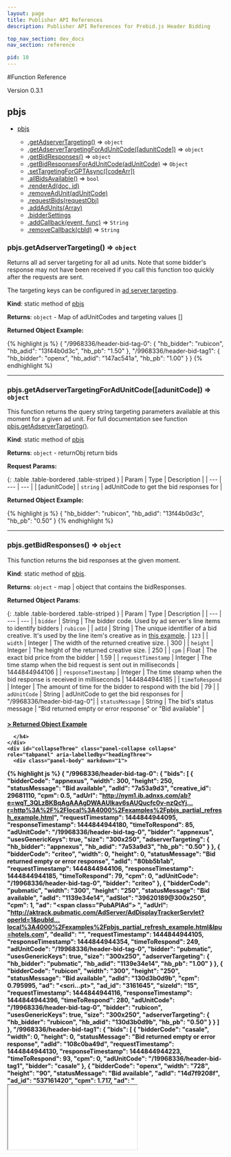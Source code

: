 ```yaml
---
layout: page
title: Publisher API References
description: Publisher API References for Prebid.js Header Bidding

top_nav_section: dev_docs
nav_section: reference

pid: 10
---
```



<div class="bs-docs-section" markdown="1">

#Function Reference

Version 0.3.1

<a name="module_pbjs"></a>


## pbjs

* [pbjs](#module_pbjs)

  * [.getAdserverTargeting()](#module_pbjs.getAdserverTargeting) ⇒ `object`
  * [.getAdserverTargetingForAdUnitCode([adunitCode])](#module_pbjs.getAdserverTargetingForAdUnitCode) ⇒ `object`
  * [.getBidResponses()](#module_pbjs.getBidResponses) ⇒ `object`
  * [.getBidResponsesForAdUnitCode(adUnitCode)](#module_pbjs.getBidResponsesForAdUnitCode) ⇒ `Object`
  * [.setTargetingForGPTAsync([codeArr])](#module_pbjs.setTargetingForGPTAsync)
  * [.allBidsAvailable()](#module_pbjs.allBidsAvailable) ⇒ `bool`
  * [.renderAd(doc, id)](#module_pbjs.renderAd)
  * [.removeAdUnit(adUnitCode)](#module_pbjs.removeAdUnit)
  * [.requestBids(requestObj)](#module_pbjs.requestBids)
  * [.addAdUnits(Array)](#module_pbjs.addAdUnits)
  * [.bidderSettings](#module_pbjs.bidderSettings)
  * [.addCallback(event, func)](#module_pbjs.addCallback) ⇒ `String`
  * [.removeCallback(cbId)](#module_pbjs.removeCallback) ⇒ `String`

<a name="module_pbjs.getAdserverTargeting"></a>

### pbjs.getAdserverTargeting() ⇒ `object`
Returns all ad server targeting for all ad units. Note that some bidder's response may not have been received if you call this function too quickly after the requests are sent.

The targeting keys can be configured in [ad server targeting](#module_pbjs.bidderSettings).

**Kind**: static method of [pbjs](#module_pbjs)

**Returns**: `object` - Map of adUnitCodes and targeting values []

**Returned Object Example:**

{% highlight js %}
{
  "/9968336/header-bid-tag-0": {
    "hb_bidder": "rubicon",
    "hb_adid": "13f44b0d3c",
    "hb_pb": "1.50"
  },
  "/9968336/header-bid-tag1": {
    "hb_bidder": "openx",
    "hb_adid": "147ac541a",
    "hb_pb": "1.00"
  }
}
{% endhighlight %}

<hr class="full-rule">

<a name="module_pbjs.getAdserverTargetingForAdUnitCode"></a>

### pbjs.getAdserverTargetingForAdUnitCode([adunitCode]) ⇒ `object`
This function returns the query string targeting parameters available at this moment for a given ad unit. For full documentation see function [pbjs.getAdserverTargeting()](#module_pbjs.getAdserverTargeting).

**Kind**: static method of [pbjs](#module_pbjs)

**Returns**: `object` - returnObj return bids

**Request Params:**

{: .table .table-bordered .table-striped }
| Param | Type | Description |
| --- | --- | --- |
| [adunitCode] | `string` | adUnitCode to get the bid responses for |

**Returned Object Example:**

{% highlight js %}
{
  "hb_bidder": "rubicon",
  "hb_adid": "13f44b0d3c",
  "hb_pb": "0.50"
}
{% endhighlight %}

<hr class="full-rule">

<a name="module_pbjs.getBidResponses"></a>

### pbjs.getBidResponses() ⇒ `object`
This function returns the bid responses at the given moment.

**Kind**: static method of [pbjs](#module_pbjs).

**Returns**: `object` - map | object that contains the bidResponses.


**Returned Object Params**:

{: .table .table-bordered .table-striped }
| Param | Type | Description |
| --- | --- | --- |
| `bidder` | String | The bidder code. Used by ad server's line items to identify bidders | `rubicon` |
| `adId` | String |  The unique identifier of a bid creative. It's used by the line item's creative as in [this example](adops.html#creative-setup). | `123` |
| `width` | Integer | The width of the returned creative size. | 300 |
| `height` | Integer | The height of the returned creative size. | 250 |
| `cpm` | Float | The exact bid price from the bidder | 1.59 |
| `requestTimestamp` | Integer | The time stamp when the bid request is sent out in milliseconds | 1444844944106 |
| `responseTimestamp` | Integer | The time steamp when the bid response is received in milliseconds | 1444844944185 |
| `timeToRespond` | Integer | The amount of time for the bidder to respond with the bid | 79 |
| `adUnitCode` | String | adUnitCode to get the bid responses for | "/9968336/header-bid-tag-0"|
| `statusMessage` | String | The bid's status message | "Bid returned empty or error response" or "Bid available" |


<div class="panel-group" id="accordion" role="tablist" aria-multiselectable="true">

  <div class="panel panel-default">
    <div class="panel-heading" role="tab" id="headingThree">
      <h4 class="panel-title">
        <a class="collapsed" role="button" data-toggle="collapse" data-parent="#accordion" href="#collapseThree" aria-expanded="false" aria-controls="collapseThree">
          > Returned Object Example
        </a>

      </h4>
    </div>
    <div id="collapseThree" class="panel-collapse collapse" role="tabpanel" aria-labelledby="headingThree">
      <div class="panel-body" markdown="1">


{% highlight js %}
{
  "/9968336/header-bid-tag-0": {
    "bids": [
      {
        "bidderCode": "appnexus",
        "width": 300,
        "height": 250,
        "statusMessage": "Bid available",
        "adId": "7a53a9d3",
        "creative_id": 29681110,
        "cpm": 0.5,
        "adUrl": "http://nym1.ib.adnxs.com/ab?e=wqT_3QLzBKBqAgAAAgDWAAUIkav6sAUQucfc0v-nzQcYj…r=http%3A%2F%2Flocal%3A4000%2Fexamples%2Fpbjs_partial_refresh_example.html",
        "requestTimestamp": 1444844944095,
        "responseTimestamp": 1444844944180,
        "timeToRespond": 85,
        "adUnitCode": "/19968336/header-bid-tag-0",
        "bidder": "appnexus",
        "usesGenericKeys": true,
        "size": "300x250",
        "adserverTargeting": {
          "hb_bidder": "appnexus",
          "hb_adid": "7a53a9d3",
          "hb_pb": "0.50"
        }
      },
      {
        "bidderCode": "criteo",
        "width": 0,
        "height": 0,
        "statusMessage": "Bid returned empty or error response",
        "adId": "80bb5b1ab",
        "requestTimestamp": 1444844944106,
        "responseTimestamp": 1444844944185,
        "timeToRespond": 79,
        "cpm": 0,
        "adUnitCode": "/19968336/header-bid-tag-0",
        "bidder": "criteo"
      },
      {
        "bidderCode": "pubmatic",
        "width": "300",
        "height": "250",
        "statusMessage": "Bid available",
        "adId": "1139e34e14",
        "adSlot": "39620189@300x250",
        "cpm": 1,
        "ad": "<span class=\"PubAPIAd\"><script src='http://ad.turn.com/server/ads.js?pub=5757398&cch=36757096&code=37127675&l=3…tcGlkPUVERkNGMDY5LTA2ODctNDAxQy04NkMwLTIzQjNFNzI1MzdGNiZwYXNzYmFjaz0w_url='></script></span> <!-- PubMatic Ad Ends -->",
        "adUrl": "http://aktrack.pubmatic.com/AdServer/AdDisplayTrackerServlet?operId=1&pubId…local%3A4000%2Fexamples%2Fpbjs_partial_refresh_example.html&lpu=hotels.com",
        "dealId": "",
        "requestTimestamp": 1444844944105,
        "responseTimestamp": 1444844944354,
        "timeToRespond": 249,
        "adUnitCode": "/19968336/header-bid-tag-0",
        "bidder": "pubmatic",
        "usesGenericKeys": true,
        "size": "300x250",
        "adserverTargeting": {
          "hb_bidder": "pubmatic",
          "hb_adid": "1139e34e14",
          "hb_pb": "1.00"
        }
      },
      {
        "bidderCode": "rubicon",
        "width": "300",
        "height": "250",
        "statusMessage": "Bid available",
        "adId": "130d3b0d9b",
        "cpm": 0.795995,
        "ad": "<scri...pt>",
        "ad_id": "3161645",
        "sizeId": "15",
        "requestTimestamp": 1444844944116,
        "responseTimestamp": 1444844944396,
        "timeToRespond": 280,
        "adUnitCode": "/19968336/header-bid-tag-0",
        "bidder": "rubicon",
        "usesGenericKeys": true,
        "size": "300x250",
        "adserverTargeting": {
          "hb_bidder": "rubicon",
          "hb_adid": "130d3b0d9b",
          "hb_pb": "0.50"
        }
      }
    ]
  },
  "/9968336/header-bid-tag1": {
    "bids": [
      {
        "bidderCode": "casale",
        "width": 0,
        "height": 0,
        "statusMessage": "Bid returned empty or error response",
        "adId": "108c0ba49d",
        "requestTimestamp": 1444844944130,
        "responseTimestamp": 1444844944223,
        "timeToRespond": 93,
        "cpm": 0,
        "adUnitCode": "/19968336/header-bid-tag1",
        "bidder": "casale"
      },
      {
        "bidderCode": "openx",
        "width": "728",
        "height": "90",
        "statusMessage": "Bid available",
        "adId": "14d7f9208f",
        "ad_id": "537161420",
        "cpm": 1.717,
        "ad": "<iframe src=...tame>",
        "requestTimestamp": 1444844944130,
        "responseTimestamp": 1444844944490,
        "timeToRespond": 360,
        "adUnitCode": "/19968336/header-bid-tag1",
        "bidder": "openx",
        "usesGenericKeys": true,
        "size": "728x90",
        "adserverTargeting": {
          "hb_bidder": "openx",
          "hb_adid": "14d7f9208f",
          "hb_pb": "1.50"
        }
      }
    ]
  }
}
{% endhighlight %}


</div>
</div>
</div>
</div>



<hr class="full-rule">

<a name="module_pbjs.getBidResponsesForAdUnitCode"></a>

### pbjs.getBidResponsesForAdUnitCode(adUnitCode) ⇒ `Object`

Returns bidResponses for the specified adUnitCode. See full documentation at [pbjs.getBidResponses()](module_pbjs.getBidResponses).

**Kind**: static method of [pbjs](#module_pbjs)

**Returns**: `Object` - bidResponse object

{: .table .table-bordered .table-striped }
| Param | Scope | Type | Description |
| --- | --- | --- | --- |
| adUnitCode | Required | `String` | adUnitCode |

<hr class="full-rule">

<a name="module_pbjs.setTargetingForGPTAsync"></a>

### pbjs.setTargetingForGPTAsync([codeArr])
Set query string targeting on all GPT ad units. The logic for deciding query strings is described in the section Configure AdServer Targeting. Note that this function has to be called after all ad units on page are defined.

**Kind**: static method of [pbjs](#module_pbjs)


{: .table .table-bordered .table-striped }
| Param | Scope | Type | Description |
| --- | --- | --- | -- |
| [codeArr] | Optional | `array` | an array of adUnitodes to set targeting for. |

<hr class="full-rule">

<a name="module_pbjs.allBidsAvailable"></a>

### pbjs.allBidsAvailable() ⇒ `bool`
Returns a bool if all the bids have returned or timed out

**Kind**: static method of [pbjs](#module_pbjs)

**Returns**: `bool` - all bids available

<hr class="full-rule">

<a name="module_pbjs.renderAd"></a>

### pbjs.renderAd(doc, id)
This function will render the ad (based on params) in the given iframe document passed through. Note that doc SHOULD NOT be the parent document page as we can't doc.write() asynchrounsly. This function is usually used in the ad server's creative.

**Kind**: static method of [pbjs](#module_pbjs)


{: .table .table-bordered .table-striped }
| Param | Scope | Type | Description |
| --- | --- | --- | --- |
| doc | Required | `object` | document |
| id | Required | `string` | bid id to locate the ad |


<hr class="full-rule">

<a name="module_pbjs.removeAdUnit"></a>

### pbjs.removeAdUnit(adUnitCode)
Remove adUnit from the pbjs configuration

**Kind**: static method of [pbjs](#module_pbjs)


{: .table .table-bordered .table-striped }
| Param | Scope | Type | Description |
| --- | --- | --- | --- |
| adUnitCode | Required | `String` | the adUnitCode to remove |


<hr class="full-rule">

<a name="module_pbjs.requestBids"></a>

### pbjs.requestBids(requestObj)
Request bids. When `adUnits` or `adUnitCodes` are not specified, request bids for all ad units added.

**Kind**: static method of [pbjs](#module_pbjs)


{: .table .table-bordered .table-striped }
| Param | Scope | Type | Description |
| --- | --- | --- | --- |
| requestObj | Optional | `Object` |  |
| requestObj.adUnitCodes | Optional | `Array of strings` | adUnit codes to request. Use this or requestObj.adUnits |
| requestObj.adUnits | Optional | `Array of objects` | AdUnitObjects to request. Use this or requestObj.adUnitCodes |
| requestObj.timeout | Optional | `Integer` | Timeout for requesting the bids specified in milliseconds |
| requestObj.bidsBackHandler | Optional | `function` | Callback to execute when all the bid responses are back or the timeout hits. |

<hr class="full-rule">

<a name="module_pbjs.addAdUnits"></a>

### pbjs.addAdUnits(Array)
Define ad units and their corresponding header bidding bidders' tag Ids.

**Kind**: static method of [pbjs](#module_pbjs)


{: .table .table-bordered .table-striped }
| Param | Type | Description |
| --- | --- | --- |
| Array | `string` &#124; `Array of strings` | of adUnits or single adUnit Object. |

**Example:**

{% highlight js %}

var adUnits = [{
    code: "div-gpt-ad-1438287399331-0",
    sizes: [[300, 250], [728, 90]],
    bids: [{
        bidder: "openx",
        params: {
            pgid: "2342353",
            unit: "234234",
            jstag_url: "http://..."
        }
    },{
        bidder: "appnexus",
        params: {
            placementId: "234235"
        }
    }]
},{
    code: "div-gpt-ad-1438287399331-1",
    sizes: [[468, 60]],
    bids: [{
        bidder: "rubicon",
        params: {
            rp_account: "4934",
            rp_site: "13945",
            rp_zonesize: "23948-15"
        }
    }]
}];
pbjs.addAdUnits(adUnits);

{% endhighlight %}

**adUnit**

{: .table .table-bordered .table-striped }
|   Name |  Scope   |    Type | Description |
| :----  |:--------| :-------| :----------- |
|  `code` |    required |  string | A unique identifier of an ad unit. This identifier will later be used to set query string targeting on the ad unit. If you're GPT, we recommend entering the slot element ID |
| `sizes` | required |  array | All the sizes that this ad unit can accept. |
| `bids` |  required |  array | An array of bid objects. Find the [complete reference here](bidders.html). |

**bid**

{: .table .table-bordered .table-striped }
|   Name |  Scope   |    Type | Description |
| :----  |:--------| :-------| :----------- |
| `bidder` |    required |  string |    The bidder code. Find the [complete list here](bidders.html). |
| `params` |    required |  object |    The bidder's preferred way of identifying a bid request. Find the [complete reference here](bidders.html). |

<hr class="full-rule">

<a name="module_pbjs.bidderSettings"></a>

### pbjs.bidderSettings


Bidders all have different recommended ad server line item targeting and creative setup. To remove the headache for you, Prebid.js has a default recommended query string targeting setting for all bidders.



#### 1. Keyword targeting for ALL bidders


The below code snippet is the **default** setting for ad server targeting. For each bidder's bid, Prebid.js will set the below 4 keys (`hb_bidder`, `hb_adid`, `hb_pb`, `hb_size`) with their corresponding values. The key value pair targeting is applied to the bid's corresponding ad unit. Your ad ops team will have the ad server's line items target the 4 keys.

If you'd like to customize the key value pairs, you can overwrite the settings as the below example shows. **Note** that once you updated the settings, let your ad ops team know about the change, so they can update the line item targeting accordingly.

By default, only the winning bid (bid with the highest cpm) will be send to the ad server. However, if you would like all bid responses available sent to the ad server, and hold the decision logic in the ad server, you can do that by specifying `alwaysUseBid` in the bidderSetting. This can be really useful especially when working with prebid partner not returning a cpm Value (ie: Criteo).

The bidderSettings object can also be really useful to define your own price bucket function to define the price bucket sent to the ad server.

<a name="bidderSettingsDefault"></a>

There's no need to include the following code if you choose to use the **below default setting**.

{% highlight js %}

pbjs.bidderSettings = {
    standard: {
        alwaysUseBid: false,
        adserverTargeting: [{
            key: "hb_bidder",
            val: function(bidResponse) {
                return bidResponse.bidder;
            }
        }, {
            key: "hb_adid",
            val: function(bidResponse) {
                return bidResponse.adId;
            }
        }, {
            key: "hb_pb",
            val: function(bidResponse) {
                return bidResponse.pbMg;
            }
        }]
    }
}

{% endhighlight %}

<a name="default-keywords">

##### Default keyword targeting prebid.js sends to your ad server:


{: .table .table-bordered .table-striped }
|   Default Key | Scope |    Description     |   Example  |
| :----  |:--------| :-------| :-------|
| hb_pb | Required | The price bucket. Used by the line item to target. | `2.10` |
| hb_adid | Required | The ad Id. Used by the ad server creative to render ad. | `234234` |
| hb_bidder | Required | The bidder code. Useful for logging and reporting to learn about which bidder has higher fill rate/CPM. | `rubicon` |




#### 2. Keyword targeting for a specific bidder

If you'd like more customization (down to the bidder level), prebid.js also provides the API to do so.
Let’s say you still prefer to have a separate set of line items for a bidder. You can overwrite the bidder settings as the below example, which overwrites the default AppNexus query string targeting.

**Note that the line item setup has to match the targeting change**.


{% highlight js %}
pbjs.bidderSettings = {
    appnexus: {
      adserverTargeting: [
        {
            key: "apn_pbMg",
            val: function(bidResponse) {
                return bidResponse.pbMg;
            }
        }, {
            key: "apn_adId",
            val: function(bidResponse) {
                return bidResponse.adId;
            }
        }
      ]
    }
}
{% endhighlight %}


The bidder setting for AppNexus is saying: send 2 pairs of key value string targeting for every AppNexus bid and for every ad unit. The 1st pair would be `apn_pbMg` => the value of `bidResponse.pbMg`. The 2nd pair would be `apn_adId` => the value of `bidResponse.adId`. You can find the documentation of bidResponse object [here](bidders.html).

Now let's say you would like Criteo bid to always be send to the adServer, since Criteo isn't sending back a cpm, prebid.js can't order it among the other prebid partners.
You could define your own bidderSetting, only for criteo bidder, that would setup Criteo bid to always be send to the adserver and not be evaluate against other bids

{% highlight js %}

pbjs.bidderSettings = {
    standard: {
        alwaysUseBid: true,
        adserverTargeting: [{
            key: "crt_bid",
            val: function(bidResponse) {
                return (bidResponse.statusMessage == "Bid available" ? "true" : "false");
            }
        }]
    }
}

{% endhighlight %}

Now let's say you would like to define you own price bucket function rather than use the ones available by default in prebid.js (pbLg, pbMg, pbHg).You can overwrite the bidder settings as the below example:

**Note: this will only impact the price bucket assignation (for ad server targeting). It won't actually impact the cpm value used for ordering the bids.**


{% highlight js %}

pbjs.bidderSettings = {
    standard: {
        alwaysUseBid: false,
        adserverTargeting: [{
            key: "hb_bidder",
            val: function(bidResponse) {
                return bidResponse.bidder;
            }
        }, {
            key: "hb_adid",
            val: function(bidResponse) {
                return bidResponse.adId;
            }
        }, {
            key: "hb_pb",
            val: function(bidResponse) {
                // define your own function to assign price bucket
                if (cpm < 2)
                    return "pb1"; // all bids less than $2 are assigned to price bucket 'pb1'
                if (cpm < 3)
                    return "pb2"; // all bids less than $3 are assigned to price bucket 'pb2'
                if (cpm < 4)
                    return "pb3"; // all bids less than $4 are assigned to price bucket 'pb3'
                if (cpm < 5)
                    return "pb4"; // all bids less than $5 are assigned to price bucket 'pb4'
                if (cpm < 6)
                    return "pb5"; // all bids less than $6 are assigned to price bucket 'pb5'
                return "pb6"; // all bids $6 and above are assigned to price bucket 'pb6'
            }
        }, {
            key: "hb_size",
            val: function(bidResponse) {
                return bidResponse.size;
            }
        }]
    }
}

{% endhighlight %}

#### 3. Adjust bid price for a specific bidder

Some bidders return gross prices, instead of the net prices (what the publisher will actually get paid for). For example, a publisher's net price might be 15% below the returned gross price. In this case, the publisher may want to adjust the bidder's returned price to run a true header bidding auction. Otherwise, this bidder's gross price will unfairly win over your other demand sources who report the real price.

{% highlight js %}

pbjs.bidderSettings = {
  standard: { ... }
  aol: {
    bidCpmAdjustment : function(bidCpm){
      // adjust the bid in real time before the auction takes place
      return bidCpm * .85;
    }
  }
};

{% endhighlight %}

Note that in the above example, the AOL bidder will inherit from "standard" adserverTargeting keys, so that you don't have to define the targeting keywords again.

#### function(bidResponse)

{: .table .table-bordered .table-striped }
| Function Name | Description |
| :--- | :---- |
| function(bidResponse) | The function returns a query string targeting value. It is used in pair with the adserverTargeting's `key` param. The key value pair together will be sent for targeting on the ad server's ad unit impression. `bidResponse` is bidder specific and you can find what're available in the [documentation here](bidders.html). |

<a name="bidResponse"></a>

#### Available bidResponse values

{: .table .table-bordered .table-striped }
|   Name |   Type | Description | Example
| :----  |:--------| :-------| :-------|
| `bidder` | String | The bidder code. Used by ad server's line items to identify bidders | `rubicon` |
| `adId` | String |  The unique identifier of a bid creative. It's used by the line item's creative as in [this example](adops.html#creative-setup). | `123` |
| `pbLg` | String | The low granularity price bucket at 0.50 increment, capped at $5, floored to 2 decimal places. (0.50, 1.00, 1.50, ..., 5.00) | `1.50` |
| `pbMg` | String | The medium granularity price bucket at 0.10 increment, capped at $20, floored to 2 decimal places. (0.10, 0.20, ..., 19.90, 20.00) | `1.60` |
| `pbHg` | String | The high granularity price bucket at 0.01 increment, capped at $20, floored to 2 decimal places. (0.01, 0.02, ..., 19.99, 20.00) | `1.61` |
| `size` | String | The size of the bid creative. Concatenation of width and height by 'x'. | `300x250` |
| `cpm` | float | The exact bid price from the bidder | 1.59 |


<hr class="full-rule">

<a name="module_pbjs.addCallback"></a>

### pbjs.addCallback(event, func) ⇒ `String`
Add a callback event

**Kind**: static method of [pbjs](#module_pbjs)

**Returns**: `String` - id for callback

{: .table .table-bordered .table-striped }
| Param | Type | Description |
| --- | --- | --- |
| event | `String` | event to attach callback to Options: `adUnitBidsBack` |
| func | `function` | function to execute. Paramaters passed into the function: ((bidResObj&#124;bidResArr), [adUnitCode]); |

<hr class="full-rule">

<a name="module_pbjs.removeCallback"></a>

### pbjs.removeCallback(cbId) ⇒ `String`
Remove a callback event

**Kind**: static method of [pbjs](#module_pbjs)

**Returns**: `String` - id for callback

{: .table .table-bordered .table-striped }
| Param | Type | Description |
| --- | --- | --- |
| cbId | `string` | id of the callback to remove |






</div>



<br>

<br>
